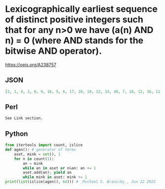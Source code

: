 # Lexicographically earliest sequence of distinct positive integers such that for any n\>0 we have \(a\(n\) AND n\) \= 0 \(where AND stands for the bitwise AND operator\)\.
https://oeis.org/A238757
## JSON
```JSON
[2, 1, 4, 3, 8, 9, 16, 5, 6, 17, 20, 18, 32, 33, 48, 7, 10, 12, 36, 11, 34, 40, 64, 35, 38, 37, 68, 65, 66, 96, 128, 13, 14, 21, 24, 19, 26, 25, 72, 22, 70, 69, 80, 67, 82, 81, 144, 15, 74, 73, 76, 75, 130, 129, 136, 71, 132, 133, 192, 131, 194, 193, 256, 23]
```
## Perl
```Perl
See Link section.
```
## Python
```Python
from itertools import count, islice
def agen(): # generator of terms
    aset, mink = set(), 1
    for n in count(1):
        an = mink
        while an in aset or n&an: an += 1
        aset.add(an); yield an
        while mink in aset: mink += 1
print(list(islice(agen(), 64))) # _Michael S. Branicky_, Jun 22 2022
```

